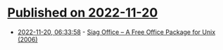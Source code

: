# [Published on 2022-11-20](index.md)

* [2022-11-20, 06:33:58](https://news.ycombinator.com/item?id=33678845) - [Siag Office – A Free Office Package for Unix (2006)](https://siag.nu/)
